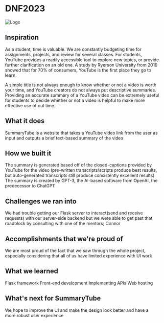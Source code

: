 # DNF2023

![Logo](https://user-images.githubusercontent.com/89994695/211187122-ebcb2927-fd96-4c75-88fc-b7acae400bc0.png)

## Inspiration

As a student, time is valuable. We are constantly budgeting time for assignments, projects, and review for several classes. For students, YouTube provides a readily accessible tool to explore new topics, or provide further clarification on an old one. A study by Ryerson University from 2019 showed that for 70% of consumers, YouTube is the first place they go to learn.  

A simple title is not always enough to know whether or not a video is worth your time, and YouTube creators do not always put descriptive summaries. Providing an accurate summary of a YouTube video can be extremely useful for students to decide whether or not a video is helpful to make more effective use of out time. 

## What it does

SummaryTube is a website that takes a YouTube video link from the user as input and outputs a brief text-based summary of the video

## How we built it

The summary is generated based off of the closed-captions provided by YouTube for the video (pre-written transcripts/scripts produce best results, but auto-generated transcripts still produce consistently excellent results) 
The summary is created by GPT-3, the AI-based software from OpenAI, the predecessor to ChatGPT

## Challenges we ran into

We had trouble getting our Flask server to interact(send and receive requests) with our server-side backend but we were able to get past that roadblock by consulting with one of the mentors; Connor

## Accomplishments that we're proud of

We are most proud of the fact that we saw through the whole project, especially considering that all of us have limited experience with UI work

## What we learned

Flask framework 
Front-end development
Implementing APIs
Web hosting

## What's next for SummaryTube

We hope to improve the UI and make the design look better and have a more robust user experience
